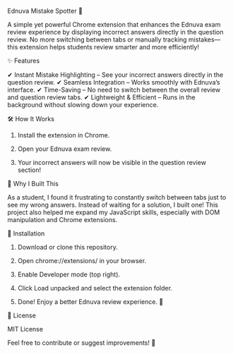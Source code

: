 Ednuva Mistake Spotter 🚀

A simple yet powerful Chrome extension that enhances the Ednuva exam review experience by displaying incorrect answers directly in the question review. No more switching between tabs or manually tracking mistakes—this extension helps students review smarter and more efficiently!

✨ Features

✔ Instant Mistake Highlighting – See your incorrect answers directly in the question review.
✔ Seamless Integration – Works smoothly with Ednuva’s interface.
✔ Time-Saving – No need to switch between the overall review and question review tabs.
✔ Lightweight & Efficient – Runs in the background without slowing down your experience.

🛠️ How It Works

1. Install the extension in Chrome.


2. Open your Ednuva exam review.


3. Your incorrect answers will now be visible in the question review section!



📌 Why I Built This

As a student, I found it frustrating to constantly switch between tabs just to see my wrong answers. Instead of waiting for a solution, I built one! This project also helped me expand my JavaScript skills, especially with DOM manipulation and Chrome extensions.

🔧 Installation

1. Download or clone this repository.


2. Open chrome://extensions/ in your browser.


3. Enable Developer mode (top right).


4. Click Load unpacked and select the extension folder.


5. Done! Enjoy a better Ednuva review experience. 🎯



📜 License

MIT License

Feel free to contribute or suggest improvements! 🚀

